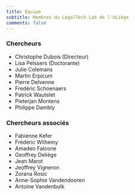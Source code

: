 ```yaml
---
title: Équipe
subtitle: Membres du LegalTech Lab de l'ULiège
comments: false
---
```


### Chercheurs
- Christophe Dubois (Directeur)
- Lisa Pelssers (Doctorante)
- Julie Colemans 
- Martin Erpicum
- Pierre Delvenne
- Fredéric Schoenaers
- Patrick Wautelet
- Pieterjan Montens
- Philippe Dambly

### Chercheurs associés
- Fabienne Kefer
- Frédéric Wilhemy
- Amadeo Falcone
- Geoffrey Deliège
- Jean Marot
- Jeoffrey Vigneron
- Zorana Rosic
- Anne-Sophie Vandendooren
- Antoine Vandenbulk

<!-- - Pierre Moreau -->
<!-- Q. Poncelet ? --> 
<!-- Ch. Lejeune ? -->
<!-- Fr. Desseilles ? -->
